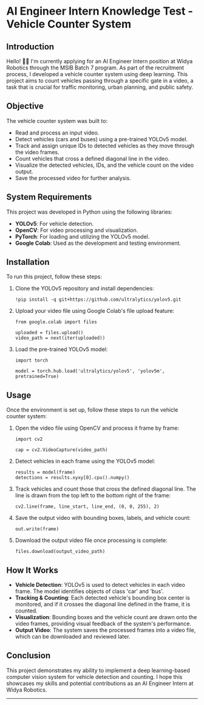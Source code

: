 # AI Engineer Intern Knowledge Test - Vehicle Counter System

## Introduction

Hello! 👋👋
I'm currently applying for an AI Engineer Intern position at Widya Robotics through the MSIB Batch 7 program. As part of the recruitment process, I developed a vehicle counter system using deep learning. This project aims to count vehicles passing through a specific gate in a video, a task that is crucial for traffic monitoring, urban planning, and public safety.

## Objective

The vehicle counter system was built to:
- Read and process an input video.
- Detect vehicles (cars and buses) using a pre-trained YOLOv5 model.
- Track and assign unique IDs to detected vehicles as they move through the video frames.
- Count vehicles that cross a defined diagonal line in the video.
- Visualize the detected vehicles, IDs, and the vehicle count on the video output.
- Save the processed video for further analysis.

## System Requirements

This project was developed in Python using the following libraries:
- **YOLOv5**: For vehicle detection.
- **OpenCV**: For video processing and visualization.
- **PyTorch**: For loading and utilizing the YOLOv5 model.
- **Google Colab**: Used as the development and testing environment.

## Installation

To run this project, follow these steps:

1. Clone the YOLOv5 repository and install dependencies:

   ```
   !pip install -q git+https://github.com/ultralytics/yolov5.git
   ```

2. Upload your video file using Google Colab's file upload feature:

   ```
   from google.colab import files

   uploaded = files.upload()
   video_path = next(iter(uploaded))
   ```

3. Load the pre-trained YOLOv5 model:

   ```
   import torch

   model = torch.hub.load('ultralytics/yolov5', 'yolov5m', pretrained=True)
   ```

## Usage

Once the environment is set up, follow these steps to run the vehicle counter system:

1. Open the video file using OpenCV and process it frame by frame:

   ```
   import cv2

   cap = cv2.VideoCapture(video_path)
   ```

2. Detect vehicles in each frame using the YOLOv5 model:

   ```
   results = model(frame)
   detections = results.xyxy[0].cpu().numpy()
   ```

3. Track vehicles and count those that cross the defined diagonal line. The line is drawn from the top left to the bottom right of the frame:

   ```
   cv2.line(frame, line_start, line_end, (0, 0, 255), 2)
   ```

4. Save the output video with bounding boxes, labels, and vehicle count:

   ```
   out.write(frame)
   ```

5. Download the output video file once processing is complete:

   ```
   files.download(output_video_path)
   ```

## How It Works

- **Vehicle Detection**: YOLOv5 is used to detect vehicles in each video frame. The model identifies objects of class 'car' and 'bus'.
- **Tracking & Counting**: Each detected vehicle's bounding box center is monitored, and if it crosses the diagonal line defined in the frame, it is counted.
- **Visualization**: Bounding boxes and the vehicle count are drawn onto the video frames, providing visual feedback of the system's performance.
- **Output Video**: The system saves the processed frames into a video file, which can be downloaded and reviewed later.

## Conclusion

This project demonstrates my ability to implement a deep learning-based computer vision system for vehicle detection and counting. I hope this showcases my skills and potential contributions as an AI Engineer Intern at Widya Robotics.

---


